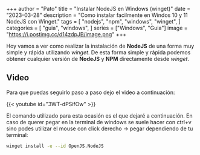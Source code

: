 +++
author = "Pato"
title = "Instalar NodeJS en Windows (winget)"
date = "2023-03-28"
description = "Como instalar facilmente en Windos 10 y 11 NodeJS con Winget."
tags = [
    "nodejs",
    "npm",
    "windows",
    "winget",
]
categories = [
    "guia",
    "windows",
]
series = ["Windows", "Guia"]
image = "https://i.postimg.cc/d14zdpJB/image.png"
+++

Hoy vamos a ver como realizar la instalación de **NodeJS** de una forma muy simple y rápida utilizando _winget_. De esta forma simple y rápida podemos obtener cualquier versión de **NodeJS** y **NPM** directamente desde _winget_.

## Video

Para que puedas seguirlo paso a paso dejo el video a continuación:

{{< youtube id="3WT-dPSifOw" >}}

El comando utilizado para esta ocasión es el que dejaré a continuación. En caso de querer pegar en la terminal de windows se suele hacer con ctrl+v sino podes utilizar el mouse con click derecho -> pegar dependiendo de tu terminal:

```bash
winget install -e --id OpenJS.NodeJS
```
